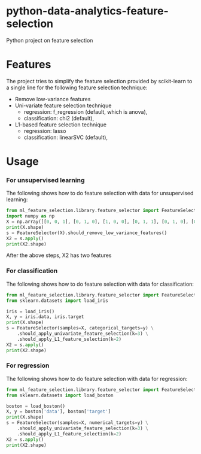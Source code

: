 # python-data-analytics-feature-selection

Python project on feature selection

# Features

The project tries to simplify the feature selection provided by scikit-learn to a single line for the following
feature selection technique:

* Remove low-variance features
* Uni-variate feature selection technique
    * regression: f_regression (default, which is anova), 
    * classification: chi2 (default), 
* L1-based feature selection technique
    * regression: lasso
    * classification: linearSVC (default), 
    
# Usage

### For unsupervised learning

The following shows how to do feature selection with data for unsupervised learning:

```python
from ml_feature_selection.library.feature_selector import FeatureSelector
import numpy as np
X = np.array([[0, 0, 1], [0, 1, 0], [1, 0, 0], [0, 1, 1], [0, 1, 0], [0, 1, 1]])
print(X.shape)
s = FeatureSelector(X).should_remove_low_variance_features()
X2 = s.apply()
print(X2.shape)
```

After the above steps, X2 has two features

### For classification

The following shows how to do feature selection with data for classification:

```python
from ml_feature_selection.library.feature_selector import FeatureSelector
from sklearn.datasets import load_iris

iris = load_iris()
X, y = iris.data, iris.target
print(X.shape)
s = FeatureSelector(samples=X, categorical_targets=y) \
    .should_apply_univariate_feature_selection(k=3) \
    .should_apply_L1_feature_selection(k=2) 
X2 = s.apply()
print(X2.shape)
```

### For regression

The following shows how to do feature selection with data for regression:

```python
from ml_feature_selection.library.feature_selector import FeatureSelector
from sklearn.datasets import load_boston

boston = load_boston()
X, y = boston['data'], boston['target']
print(X.shape)
s = FeatureSelector(samples=X, numerical_targets=y) \
    .should_apply_univariate_feature_selection(k=3) \
    .should_apply_L1_feature_selection(k=2) 
X2 = s.apply()
print(X2.shape)
```




